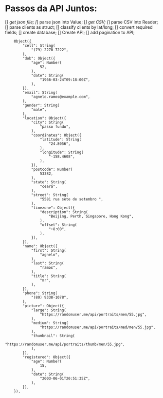 # Passos da API Juntos:
[*] get json file;
[*] parse json into Value;
[*] get CSV;
[*] parse CSV into Reader;
[] parse clients as struct;
[] classify clients by lat/long;
[] convert required fields;
[] create database;
[] Create API;
[] add pagination to API;

        Object({
            "cell": String(
                "(79) 2270-7222",
            ),
            "dob": Object({
                "age": Number(
                    52,
                ),
                "date": String(
                    "1966-03-24T09:18:00Z",
                ),
            }),
            "email": String(
                "agnelo.ramos@example.com",
            ),
            "gender": String(
                "male",
            ),
            "location": Object({
                "city": String(
                    "passo fundo",
                ),
                "coordinates": Object({
                    "latitude": String(
                        "24.8056",
                    ),
                    "longitude": String(
                        "-158.4608",
                    ),
                }),
                "postcode": Number(
                    53382,
                ),
                "state": String(
                    "ceará",
                ),
                "street": String(
                    "5581 rua sete de setembro ",
                ),
                "timezone": Object({
                    "description": String(
                        "Beijing, Perth, Singapore, Hong Kong",
                    ),
                    "offset": String(
                        "+8:00",
                    ),
                }),
            }),
            "name": Object({
                "first": String(
                    "agnelo",
                ),
                "last": String(
                    "ramos",
                ),
                "title": String(
                    "mr",
                ),
            }),
            "phone": String(
                "(80) 9338-1078",
            ),
            "picture": Object({
                "large": String(
                    "https://randomuser.me/api/portraits/men/55.jpg",
                ),
                "medium": String(
                    "https://randomuser.me/api/portraits/med/men/55.jpg",
                ),
                "thumbnail": String(
                    "https://randomuser.me/api/portraits/thumb/men/55.jpg",
                ),
            }),
            "registered": Object({
                "age": Number(
                    15,
                ),
                "date": String(
                    "2003-06-01T20:51:35Z",
                ),
            }),
        }),
